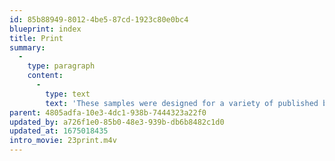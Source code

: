 ```yaml
---
id: 85b88949-8012-4be5-87cd-1923c80e0bc4
blueprint: index
title: Print
summary:
  -
    type: paragraph
    content:
      -
        type: text
        text: 'These samples were designed for a variety of published books, magazines, brochures, and other printed matter. The projects started during the early part of Tom’s career and continued throughout.'
parent: 4805adfa-10e3-4dc1-938b-7444323a22f0
updated_by: a726f1e0-85b0-48e3-939b-db6b8482c1d0
updated_at: 1675018435
intro_movie: 23print.m4v
---
```

